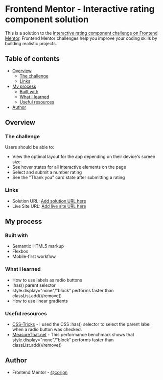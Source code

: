 # Frontend Mentor - Interactive rating component solution

This is a solution to the [Interactive rating component challenge on Frontend Mentor](https://www.frontendmentor.io/challenges/interactive-rating-component-koxpeBUmI). Frontend Mentor challenges help you improve your coding skills by building realistic projects. 

## Table of contents

- [Overview](#overview)
  - [The challenge](#the-challenge)
  - [Links](#links)
- [My process](#my-process)
  - [Built with](#built-with)
  - [What I learned](#what-i-learned)
  - [Useful resources](#useful-resources)
- [Author](#author)


## Overview

### The challenge

Users should be able to:

- View the optimal layout for the app depending on their device's screen size
- See hover states for all interactive elements on the page
- Select and submit a number rating
- See the "Thank you" card state after submitting a rating

### Links

- Solution URL: [Add solution URL here](https://your-solution-url.com)
- Live Site URL: [Add live site URL here](https://your-live-site-url.com)

## My process

### Built with

- Semantic HTML5 markup
- Flexbox
- Mobile-first workflow

### What I learned

- How to use labels as radio buttons
- :has() parent selector
- style.display="none"/"block" performs faster than classList.add()/remove()
- How to use linear gradients

### Useful resources

- [CSS-Tricks](https://css-tricks.com/the-css-has-selector/) - I used the CSS :has() selector to select the parent label when a radio button was checked.
- [MeasureThat.net](https://www.measurethat.net/Benchmarks/Show/2985/0/styledisplay-none-vs-classlist-add-hide) - This performance benchmark shows that style.display="none"/"block" performs faster than classList.add()/remove()

## Author

- Frontend Mentor - [@corjon](https://www.frontendmentor.io/profile/corjon)